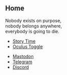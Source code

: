 <script src="/assets/js/hash-redirect.js"></script>

<h2>Home</h2>
<p>Nobody exists on purpose,<br>nobody belongs anywhere,<br>everybody is going to die.</p>
<div id="projects" class="holder center">
	<nav>
		<ul class="navbar">
			<li class="navbar"><a href="/stwl">Story Time</a></li>
			<li class="navbar"><a href="/ovrtoggle">Oculus Toggle</a></li>
		</ul>
	</nav>
</div>
<div id="contact" class="holder center">
	<nav>
		<ul class="navbar">
			<li class="navbar"><a href="/contact#mastodon">Mastodon</a></li>
			<li class="navbar"><a href="/contact#telegram">Telegram</a></li>
			<li class="navbar"><a href="/contact#discord">Discord</a></li>
		</ul>
	</nav>
</div>
<!--<iframe src="https://mas.to/@lunar/103774230898241193/embed" class="mastodon-embed" style="max-width: 100%; border: 0" width="400" allowfullscreen="allowfullscreen"></iframe>-->
<iframe id="tootembed" src="" class="mastodon-embed" style="max-width: 0; border: 0" width="400" allowfullscreen="allowfullscreen"></iframe>
<iframe id="musicembed" allow="autoplay; encrypted-media" style="max-width:100%;height:0px;width:0px;border: 0px" allowfullscreen="true"></iframe>
<script src="https://www.gstatic.com/firebasejs/5.1.0/firebase-app.js"></script>
<script src="https://www.gstatic.com/firebasejs/5.1.0/firebase-database.js"></script>
<script src="/assets/js/home.js"></script>
<script src="https://mas.to/embed.js" async="async"></script>
